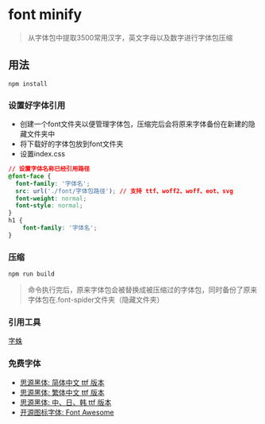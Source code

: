 # font minify
> 从字体包中提取3500常用汉字，英文字母以及数字进行字体包压缩
## 用法
```
npm install
```

### 设置好字体引用
- 创建一个font文件夹以便管理字体包，压缩完后会将原来字体备份在新建的隐藏文件夹中
- 将下载好的字体包放到font文件夹
- 设置index.css
``` css
// 设置字体名称已经引用路径
@font-face {
  font-family: '字体名';
  src: url('./font/字体包路径'); // 支持 ttf、woff2、woff、eot、svg
  font-weight: normal;
  font-style: normal;
}
h1 {
    font-family: '字体名';
}
```

### 压缩
```
npm run build
```
> 命令执行完后，原来字体包会被替换成被压缩过的字体包，同时备份了原来字体包在.font-spider文件夹（隐藏文件夹）

### 引用工具
[字蛛](http://font-spider.org/)

### 免费字体
- [思源黑体: 简体中文 ttf 版本](https://github.com/aui/free-fonts/archive/KaiGenGothic-1.001-SimplifiedChinese.zip)
- [思源黑体: 繁体中文 ttf 版本](https://github.com/aui/free-fonts/archive/KaiGenGothic-1.001-TraditionalChinese.zip)
- [思源黑体: 中、日、韩 ttf 版本](https://mega.nz/#!PZxFSYQI!ICvNugaFX_y4Mh003-S3fao1zU0uNpeSyprdmvHDnwc)
- [开源图标字体: Font Awesome](http://fontawesome.io)

